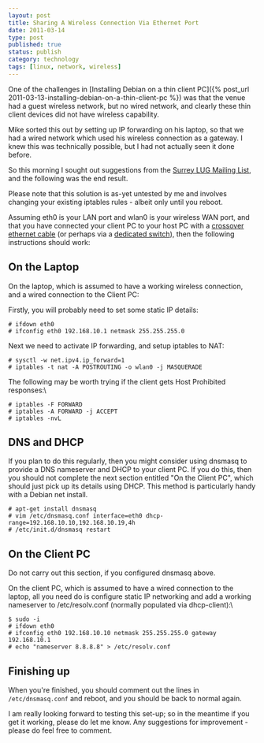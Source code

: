 ```yaml
--- 
layout: post 
title: Sharing A Wireless Connection Via Ethernet Port
date: 2011-03-14
type: post 
published: true 
status: publish
category: technology
tags: [linux, network, wireless]
---
```


One of the challenges in 
[Installing Debian on a thin client PC]({% post_url 2011-03-13-installing-debian-on-a-thin-client-pc %}) was that the
venue had a guest wireless network, but no wired network, and clearly
these thin client devices did not have wireless capability.

Mike sorted this out by setting up IP forwarding on his laptop, so that
we had a wired network which used his wireless connection as a gateway.
I knew this was technically possible, but I had not actually seen it
done before.

<!--more-->

So this morning I sought out suggestions from the 
[Surrey LUG Mailing List](http://mailman.lug.org.uk/mailman/listinfo/surrey), and the
following was the end result.

Please note that this solution is as-yet untested by me and involves
changing your existing iptables rules - albeit only until you reboot.

Assuming eth0 is your LAN port and wlan0 is your wireless WAN port, and
that you have connected your client PC to your host PC with a 
[crossover ethernet cable](http://www.amazon.co.uk/gp/product/B000Q6JQCQ/ref=as_li_ss_tl?ie=UTF8&tag=robsquadnet-21&linkCode=as2&camp=1634&creative=19450&creativeASIN=B000Q6JQCQ)
(or perhaps via a [dedicated switch](http://www.amazon.co.uk/gp/product/B0000E5SEQ/ref=as_li_ss_tl?ie=UTF8&tag=robsquadnet-21&linkCode=as2&camp=1634&creative=19450&creativeASIN=B0000E5SEQ)),
then the following instructions should work:

On the Laptop
-------------

On the laptop, which is assumed to have a working wireless connection,
and a wired connection to the Client PC:

Firstly, you will probably need to set some static IP details:

    # ifdown eth0
    # ifconfig eth0 192.168.10.1 netmask 255.255.255.0

Next we need to activate IP forwarding, and setup iptables to NAT:

    # sysctl -w net.ipv4.ip_forward=1
    # iptables -t nat -A POSTROUTING -o wlan0 -j MASQUERADE

The following may be worth trying if the client gets Host Prohibited
responses:\

    # iptables -F FORWARD 
    # iptables -A FORWARD -j ACCEPT 
    # iptables -nvL

DNS and DHCP
------------

If you plan to do this regularly, then you might consider using dnsmasq
to provide a DNS nameserver and DHCP to your client PC. If you do this,
then you should not complete the next section entitled "On the Client
PC", which should just pick up its details using DHCP. This method is
particularly handy with a Debian net install.

    # apt-get install dnsmasq 
    # vim /etc/dnsmasq.conf interface=eth0 dhcp-range=192.168.10.10,192.168.10.19,4h 
    # /etc/init.d/dnsmasq restart

On the Client PC
----------------

Do not carry out this section, if you configured dnsmasq above.

On the client PC, which is assumed to have a wired connection to the
laptop, all you need do is configure static IP networking and add a
working nameserver to /etc/resolv.conf (normally populated via
dhcp-client):\

    $ sudo -i
    # ifdown eth0
    # ifconfig eth0 192.168.10.10 netmask 255.255.255.0 gateway 192.168.10.1
    # echo "nameserver 8.8.8.8" > /etc/resolv.conf

Finishing up
------------

When you're finished, you should comment out the lines in
`/etc/dnsmasq.conf` and reboot, and you should be back to normal again.

I am really looking forward to testing this set-up; so in the meantime
if you get it working, please do let me know. Any suggestions for
improvement - please do feel free to comment.

